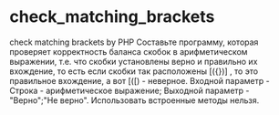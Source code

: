 # check_matching_brackets
check matching brackets by PHP
Составьте программу, которая проверяет корректность баланса скобок в арифметическом выражении, 
т.е. что скобки установлены верно и правильно их вхождение, то есть если скобки так расположены [({})] , 
то это правильное вхождение, а вот [([) - неверное. Входной параметр - Строка - арифметическое выражение;
Выходной параметр - "Верно";"Не верно". Использовать встроенные методы нельзя. 
